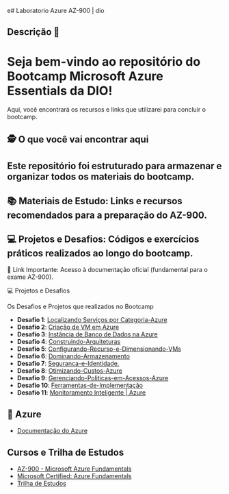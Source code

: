 e# Laboratorio Azure AZ-900 | dio

## Descrição 📜
# Seja bem-vindo ao repositório do Bootcamp Microsoft Azure Essentials da DIO!
Aqui, você encontrará os recursos e links que utilizarei para concluir o bootcamp.

##  🕵️ O que você vai encontrar aqui
## Este repositório foi estruturado para armazenar e organizar todos os materiais do bootcamp.

## 📚 Materiais de Estudo: Links e recursos recomendados para a preparação do AZ-900.
## 💻 Projetos e Desafios: Códigos e exercícios práticos realizados ao longo do bootcamp.
🔗 Link Importante: Acesso à documentação oficial (fundamental para o exame AZ-900).

💻 Projetos e Desafios

Os Desafios e Projetos que realizados no Bootcamp

- **Desafio 1**: [Localizando Serviços por Categoria-Azure](https://github.com/Eduardo-Nunes-Santos/resumo-azure-lab-dio/blob/main/Desafio%2301%20-%20Localizando%20Servi%C3%A7os%20por%20Categoria-Azure.md)
- **Desafio 2**: [Criação de VM em Azure](https://github.com/Eduardo-Nunes-Santos/resumo-azure-lab-dio/blob/main/Desafio%2302%20-%20Cria%C3%A7%C3%A3o-de-VM-em-Azure.md)
- **Desafio 3**: [Instância de Banco de Dados na Azure](https://github.com/Eduardo-Nunes-Santos/resumo-azure-lab-dio/blob/main/Desafio%2303%20-%20Inst%C3%A2ncia%20de%20Banco%20de%20Dados%20na%20Azure.md)
- **Desafio 4**: [Construindo-Arquiteturas](https://github.com/Eduardo-Nunes-Santos/resumo-azure-lab-dio/blob/main/Desafio%2304-Construindo-Arquiteturas.md)
- **Desafio 5**: [Configurando-Recurso-e-Dimensionando-VMs](https://github.com/Eduardo-Nunes-Santos/resumo-azure-lab-dio/blob/main/Desafio%2305%20-%20Configurando-Recurso-e-Dimensionando-VMs.md)
- **Desafio 6**: [Dominando-Armazenamento](https://github.com/Eduardo-Nunes-Santos/resumo-azure-lab-dio/blob/main/Desafio%2306-Dominando-Armazenamento.md)
- **Desafio 7**: [Seguranca-e-Identidade.](https://github.com/Eduardo-Nunes-Santos/resumo-azure-lab-dio/blob/main/Desafio%2307-Seguranca-e-Identidade.md)
- **Desafio 8**: [Otimizando-Custos-Azure](https://github.com/Eduardo-Nunes-Santos/resumo-azure-lab-dio/blob/main/Desafio%2308-Otimizando-Custos-Azure.md)
- **Desafio 9**: [Gerenciando-Politicas-em-Acessos-Azure](https://github.com/Eduardo-Nunes-Santos/resumo-azure-lab-dio/blob/main/Desafio%2309-%20Gerenciando-Politicas-em-Acessos-Azure.md)
- **Desafio 10**: [Ferramentas-de-Implementação](https://github.com/Eduardo-Nunes-Santos/resumo-azure-lab-dio/blob/main/Desafio%2310-Ferramentas-de-Implementa%C3%A7%C3%A3o.md)
- **Desafio 11**: [Monitoramento Inteligente | Azure](https://github.com/Eduardo-Nunes-Santos/resumo-azure-lab-dio/blob/main/Desafio%2311-Monitoramento-Inteligente.md)


## 🔗 Azure

- [Documentação do Azure](https://docs.microsoft.com/azure/)

## Cursos e Trilha de Estudos
-  [AZ-900 - Microsoft Azure Fundamentals ](https://www.sympla.com.br/play/az-900-microsoft-azure-fundamentals-gratis/1176604?referrer=www.google.com)
-  [Microsoft Certified: Azure Fundamentals](https://learn.microsoft.com/pt-br/credentials/certifications/azure-fundamentals/?practice-assessment-type=certification)
-  [Trilha de Estudos](https://vivacious-look-f94.notion.site/Trilhas-de-Estudos-Microsoft-Azure-e-Engenharia-de-Dados-Ronnan-Lima-22ebf27200ea4b8e94d4481cbfb2aa5c#5cd61436e9ca449485958675a5d6396e)
